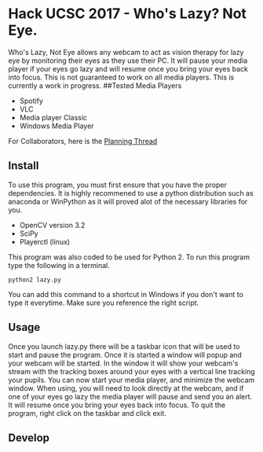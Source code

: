 # Hack UCSC 2017 - Who's Lazy? Not Eye.
Who's Lazy, Not Eye allows any webcam to act as vision therapy for lazy eye by monitoring their eyes as they use their PC.  It will pause your media player if your eyes go lazy and will resume once you bring your eyes back into focus.  This is not guaranteed to work on all media players. This is currently a work in progress.
##Tested Media Players
* Spotify
* VLC
* Media player Classic
* Windows Media Player

For Collaborators, here is the [Planning Thread](https://github.com/zAMLz/hackucsc-lazyeye/issues/1)

## Install
To use this program, you must first ensure that you have the proper dependencies. It is highly recommened to use a python distribution such as anaconda or WinPython as it will proved alot of the necessary libraries for you.
* OpenCV version 3.2
* SciPy
* Playerctl (linux)

This program was also coded to be used for Python 2.
To run this program type the following in a terminal.

```
python2 lazy.py
```
You can add this command to a shortcut in Windows if you don't want to type it everytime. Make sure you reference the right script.

## Usage
Once you launch lazy.py there will be a taskbar icon that will be used to start and pause the program. Once it is started a window will popup and your webcam will be started. In the window it will show your webcam's stream with the tracking boxes around your eyes with a vertical line tracking your pupils.  You can now start your media player, and minimize the webcam window.  When using, you will need to look directly at the webcam, and if one of your eyes go lazy the media player will pause and send you an alert.  It will resume once you bring your eyes back into focus.  To quit the program, right click on the taskbar and click exit.  
## Develop
